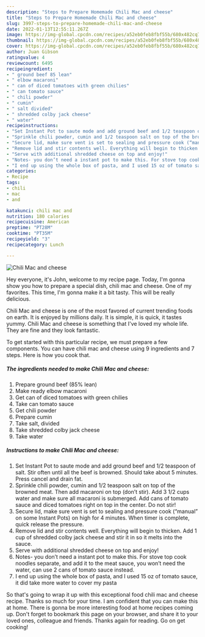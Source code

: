 ```yaml
---
description: "Steps to Prepare Homemade Chili Mac and cheese"
title: "Steps to Prepare Homemade Chili Mac and cheese"
slug: 3997-steps-to-prepare-homemade-chili-mac-and-cheese
date: 2022-01-13T12:55:11.267Z
image: https://img-global.cpcdn.com/recipes/a52eb0feb8fbf55b/680x482cq70/chili-mac-and-cheese-recipe-main-photo.jpg
thumbnail: https://img-global.cpcdn.com/recipes/a52eb0feb8fbf55b/680x482cq70/chili-mac-and-cheese-recipe-main-photo.jpg
cover: https://img-global.cpcdn.com/recipes/a52eb0feb8fbf55b/680x482cq70/chili-mac-and-cheese-recipe-main-photo.jpg
author: Juan Gibson
ratingvalue: 4
reviewcount: 6495
recipeingredient:
- " ground beef 85 lean"
- " elbow macaroni"
- " can of diced tomatoes with green chilies"
- " can tomato sauce"
- " chili powder"
- " cumin"
- " salt divided"
- " shredded colby jack cheese"
- " water"
recipeinstructions:
- "Set Instant Pot to saute mode and add ground beef and 1/2 teaspoon of salt. Stir often until all the beef is browned. Should take about 5 minutes. Press cancel and drain fat."
- "Sprinkle chili powder, cumin and 1/2 teaspoon salt on top of the browned meat. Then add macaroni on top (don’t stir). Add 3 1/2 cups water and make sure all macaroni is submerged. Add cans of tomato sauce and diced tomatoes right on top in the center. Do not stir!"
- "Secure lid, make sure vent is set to sealing and pressure cook (“manual” on some Instant Pots) on high for 4 minutes. When timer is complete, quick release the pressure."
- "Remove lid and stir contents well. Everything will begin to thicken. Add 1 cup of shredded colby jack cheese and stir it in so it melts into the sauce."
- "Serve with additional shredded cheese on top and enjoy!"
- "Notes- you don’t need a instant pot to make this. For stove top cook noodles separate, and add it to the meat sauce, you won’t need the water, can use 2 cans of tomato sauce instead."
- "I end up using the whole box of pasta, and I used 15 oz of tomato sauce, it did take more water to cover my pasta"
categories:
- Recipe
tags:
- chili
- mac
- and

katakunci: chili mac and 
nutrition: 180 calories
recipecuisine: American
preptime: "PT28M"
cooktime: "PT35M"
recipeyield: "3"
recipecategory: Lunch

---
```



![Chili Mac and cheese](https://img-global.cpcdn.com/recipes/a52eb0feb8fbf55b/680x482cq70/chili-mac-and-cheese-recipe-main-photo.jpg)

Hey everyone, it's John, welcome to my recipe page. Today, I'm gonna show you how to prepare a special dish, chili mac and cheese. One of my favorites. This time, I'm gonna make it a bit tasty. This will be really delicious.



Chili Mac and cheese is one of the most favored of current trending foods on earth. It is enjoyed by millions daily. It is simple, it is quick, it tastes yummy. Chili Mac and cheese is something that I've loved my whole life. They are fine and they look fantastic.


To get started with this particular recipe, we must prepare a few components. You can have chili mac and cheese using 9 ingredients and 7 steps. Here is how you cook that.

<!--inarticleads1-->

##### The ingredients needed to make Chili Mac and cheese:

1. Prepare  ground beef (85% lean)
1. Make ready  elbow macaroni
1. Get  can of diced tomatoes with green chilies
1. Take  can tomato sauce
1. Get  chili powder
1. Prepare  cumin
1. Take  salt, divided
1. Take  shredded colby jack cheese
1. Take  water




<!--inarticleads2-->

##### Instructions to make Chili Mac and cheese:

1. Set Instant Pot to saute mode and add ground beef and 1/2 teaspoon of salt. Stir often until all the beef is browned. Should take about 5 minutes. Press cancel and drain fat.
1. Sprinkle chili powder, cumin and 1/2 teaspoon salt on top of the browned meat. Then add macaroni on top (don’t stir). Add 3 1/2 cups water and make sure all macaroni is submerged. Add cans of tomato sauce and diced tomatoes right on top in the center. Do not stir!
1. Secure lid, make sure vent is set to sealing and pressure cook (“manual” on some Instant Pots) on high for 4 minutes. When timer is complete, quick release the pressure.
1. Remove lid and stir contents well. Everything will begin to thicken. Add 1 cup of shredded colby jack cheese and stir it in so it melts into the sauce.
1. Serve with additional shredded cheese on top and enjoy!
1. Notes- you don’t need a instant pot to make this. For stove top cook noodles separate, and add it to the meat sauce, you won’t need the water, can use 2 cans of tomato sauce instead.
1. I end up using the whole box of pasta, and I used 15 oz of tomato sauce, it did take more water to cover my pasta




So that's going to wrap it up with this exceptional food chili mac and cheese recipe. Thanks so much for your time. I am confident that you can make this at home. There is gonna be more interesting food at home recipes coming up. Don't forget to bookmark this page on your browser, and share it to your loved ones, colleague and friends. Thanks again for reading. Go on get cooking!

